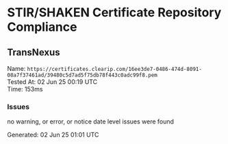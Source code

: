 # STIR/SHAKEN Certificate Repository Compliance

## TransNexus

Name: `https://certificates.clearip.com/16ee3de7-0486-474d-8091-08a7f37461ad/39480c5d7ad5f75db78f443c0adc99f8.pem`\
Tested At: 02 Jun 25 00:19 UTC\
Time: 153ms

### Issues

no warning, or error, or notice date level issues were found

Generated: 02 Jun 25 01:01 UTC